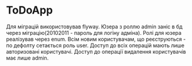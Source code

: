 # ToDoApp
Для міграцій використовував flyway.
Юзера з роллю admin заніс в бд через міграцію(20102011 - пароль для логіну адміна).
Ролі для юзера реалізував через enum.
Всім новим користувачам, що реєструються - по дефолту сетається роль user.
Доступ до всіх операцій мають лише авторизовані користувачі.
Доступ до операції видалення користувачів має лише admin. 

